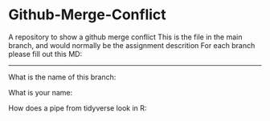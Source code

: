 # Github-Merge-Conflict
A repository to show a github merge conflict
This is the file in the main branch, and would normally be the assignment descrition
For each branch please fill out this MD:
____________

What is the name of this branch: 

What is your name:

How does a pipe from tidyverse look in R:
